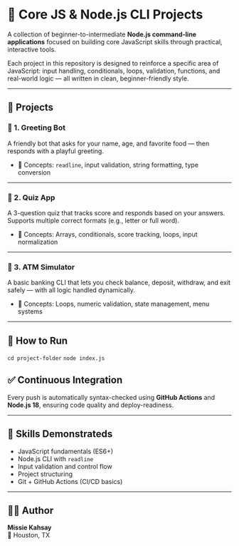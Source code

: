 # 🚀 Core JS & Node.js CLI Projects

A collection of beginner-to-intermediate **Node.js command-line applications** focused on building core JavaScript skills through practical, interactive tools.

Each project in this repository is designed to reinforce a specific area of JavaScript: input handling, conditionals, loops, validation, functions, and real-world logic — all written in clean, beginner-friendly style.

---

## 📂 Projects

### 🔹 1. Greeting Bot
A friendly bot that asks for your name, age, and favorite food — then responds with a playful greeting.

- 📌 Concepts: `readline`, input validation, string formatting, type conversion

---

### 🔹 2. Quiz App
A 3-question quiz that tracks score and responds based on your answers. Supports multiple correct formats (e.g., letter or full word).

- 📌 Concepts: Arrays, conditionals, score tracking, loops, input normalization

---

### 🔹 3. ATM Simulator
A basic banking CLI that lets you check balance, deposit, withdraw, and exit safely — with all logic handled dynamically.

- 📌 Concepts: Loops, numeric validation, state management, menu systems

---

## 🧪 How to Run

``cd project-folder``
``node index.js ``

## ✅ Continuous Integration

Every push is automatically syntax-checked using **GitHub Actions** and **Node.js 18**, ensuring code quality and deploy-readiness.

---

## 📌 Skills Demonstrateds

- JavaScript fundamentals (ES6+)
- Node.js CLI with `readline`
- Input validation and control flow
- Project structuring
- Git + GitHub Actions (CI/CD basics)

---

## 👨‍💻 Author

**Missie Kahsay**  
📍 Houston, TX
